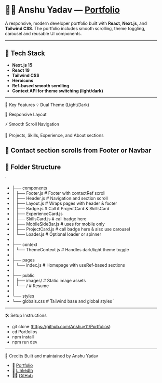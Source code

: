 # 🧑‍💻 Anshu Yadav — [Portfolio](https://portfolios-dusky.vercel.app/)

A responsive, modern developer portfolio built with **React**, **Next.js**, and **Tailwind CSS**. The portfolio includes smooth scrolling, theme toggling, carousel and reusable UI components.

---

## 🚀 Tech Stack

- **Next.js 15**
- **React 19**
- **Tailwind CSS**
- **Heroicons**
- **Ref-based smooth scrolling**
- **Context API for theme switching (light/dark)**

---
📌 Key Features
💡 Dual Theme (Light/Dark)

📱 Responsive Layout

⚡ Smooth Scroll Navigation

💼 Projects, Skills, Experience, and About sections

🔗 Contact section scrolls from Footer or Navbar
---
## 📁 Folder Structure

`
- ├── components
- │ ├── Footer.js # Footer with contactRef scroll
- │ ├── Header.js # Navigation and section scroll
- │ ├── Layout.js # Wraps pages with header & footer
- │ ├── Badge.js # Call it ProjectCard  & SkillsCard
- │ ├── ExperienceCard.js   
- │ ├── SkillsCard.js # call badge here
- │ ├── MobileSideBar.js # uses for mobile only
- │ ├── ProjectCard.js # call badge here & also use carousel
- │ └── Loader.js # Optional loader or spinner
- │
- ├── context
- │ └── ThemeContext.js # Handles dark/light theme toggle
- │
- ├── pages
- │ └── index.js # Homepage with useRef-based sections
- │
- ├── public
- │ ├──  images/ # Static image assets
- │ └── / # Resume
- │
- └── styles
- └── globals.css # Tailwind base and global styles
`
---


🛠 Setup Instructions
- git clone (https://github.com/Anshuy11/Portfolios)
- cd Portfolios
- npm install
- npm run dev
---

🙌 Credits
Built and maintained by Anshu Yadav
- 🔗 [Portfolio](https://portfolios-dusky.vercel.app/)
- 💼 [LinkedIn](https://www.linkedin.com/in/anshu-yadav-62444a1a0/)
- 🧑‍💻 [GitHub](https://github.com/Anshuy11)




